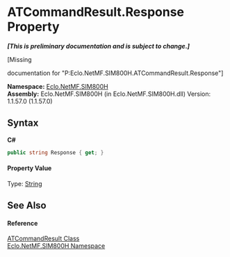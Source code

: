 # ATCommandResult.Response Property 
 _**\[This is preliminary documentation and is subject to change.\]**_

\[Missing <summary> documentation for "P:Eclo.NetMF.SIM800H.ATCommandResult.Response"\]

**Namespace:**&nbsp;<a href="N_Eclo_NetMF_SIM800H">Eclo.NetMF.SIM800H</a><br />**Assembly:**&nbsp;Eclo.NetMF.SIM800H (in Eclo.NetMF.SIM800H.dll) Version: 1.1.57.0 (1.1.57.0)

## Syntax

**C#**<br />
``` C#
public string Response { get; }
```


#### Property Value
Type: <a href="http://msdn2.microsoft.com/en-us/library/s1wwdcbf" target="_blank">String</a>

## See Also


#### Reference
<a href="T_Eclo_NetMF_SIM800H_ATCommandResult">ATCommandResult Class</a><br /><a href="N_Eclo_NetMF_SIM800H">Eclo.NetMF.SIM800H Namespace</a><br />